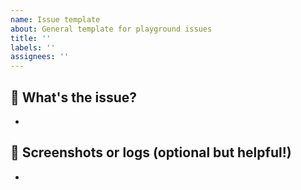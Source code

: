 ```yaml
---
name: Issue template
about: General template for playground issues
title: ''
labels: ''
assignees: ''
---
```


## 🚀 What's the issue?
<!-- Briefly explain the issue or feature request -->

-

## 📸 Screenshots or logs (optional but helpful!)
<!-- Add any screenshots, output, or logs for context -->

-

